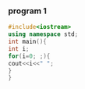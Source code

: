 ### program 1
```cpp
#include<iostream>
using namespace std;
int main(){
int i;
for(i=0; ;){
cout<<i<<" ";
}
}
```
